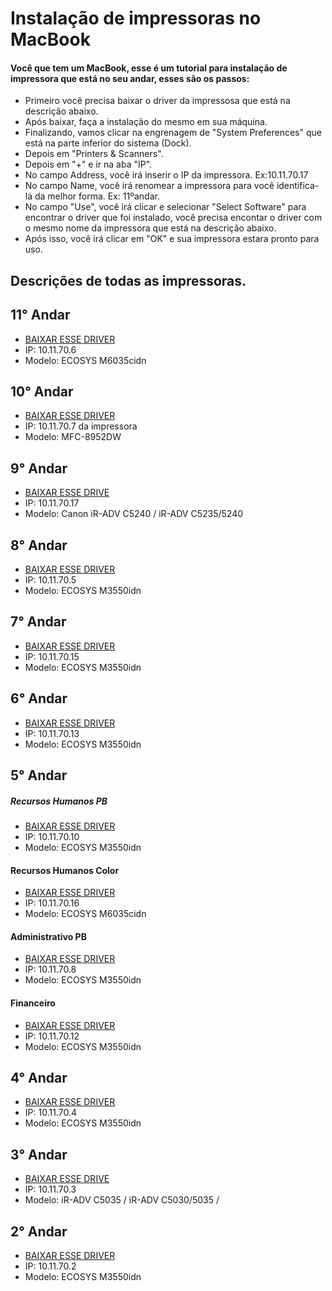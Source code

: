 <h1> Instalação de impressoras no MacBook </h1>

#### Você que tem um MacBook, esse é um tutorial para instalação de impressora que está no seu andar, esses são os passos:


- Primeiro você precisa baixar o driver da impressosa que está na descrição abaixo.
- Após baixar, faça a instalação do mesmo em sua máquina.
- Finalizando, vamos clicar na engrenagem de "System Preferences" que está na parte inferior do sistema (Dock).
- Depois em "Printers & Scanners".
- Depois em "+" e ir na aba "IP".
- No campo Address, você irá inserir o IP da impressora. Ex:10.11.70.17
- No campo Name, você irá renomear a impressora para você identifica-lá da melhor forma. Ex: 11ºandar.
- No campo "Use", você irá clicar e selecionar "Select Software" para encontrar o driver que foi instalado, você precisa encontar o driver
com o mesmo nome da impressora que está na descrição abaixo.
- Após isso, você irá clicar em "OK" e sua impressora estara pronto para uso.



## Descrições de todas as impressoras.

## 11° Andar

- [BAIXAR ESSE DRIVER](https://cdn.kyostatics.net/dlc/eu/driver/all/kyocera_os_x_10_5.-downloadcenteritem-Single-File.downloadcenteritem.tmp/MacOSX_build201...3x_7040.pkg.zip)
- IP: 10.11.70.6
- Modelo: ECOSYS M6035cidn

## 10° Andar
- [BAIXAR ESSE DRIVER](https://download.brother.com/welcome/dlf004878/brxlaser5_11_324.dmg)
- IP: 10.11.70.7 da impressora
- Modelo: MFC-8952DW

## 9° Andar
- [BAIXAR ESSE DRIVE](http://gdlp01.c-wss.com/gds/1/0100009321/05/mac-ps-v4150-00.dmg)
- IP: 10.11.70.17
- Modelo: Canon iR-ADV C5240 / iR-ADV C5235/5240

## 8° Andar
- [BAIXAR ESSE DRIVER](https://cdn.kyostatics.net/dlc/eu/driver/all/macosx_3_2_kyoceraupd.-downloadcenteritem-Single-File.downloadcenteritem.tmp/Kyocera_OS_X_10...3.2_11-2014.zip)
- IP: 10.11.70.5
- Modelo: ECOSYS M3550idn

## 7° Andar
- [BAIXAR ESSE DRIVER](https://cdn.kyostatics.net/dlc/eu/driver/all/macosx_3_2_kyoceraupd.-downloadcenteritem-Single-File.downloadcenteritem.tmp/Kyocera_OS_X_10...3.2_11-2014.zip)
- IP: 10.11.70.15
- Modelo: ECOSYS M3550idn

## 6° Andar
- [BAIXAR ESSE DRIVER](https://cdn.kyostatics.net/dlc/eu/driver/all/macosx_3_2_kyoceraupd.-downloadcenteritem-Single-File.downloadcenteritem.tmp/Kyocera_OS_X_10...3.2_11-2014.zip)
- IP: 10.11.70.13
- Modelo: ECOSYS M3550idn

## 5° Andar
##### Recursos Humanos PB
- [BAIXAR ESSE DRIVER](https://cdn.kyostatics.net/dlc/eu/driver/all/macosx_3_2_kyoceraupd.-downloadcenteritem-Single-File.downloadcenteritem.tmp/Kyocera_OS_X_10...3.2_11-2014.zip)
- IP: 10.11.70.10
- Modelo: ECOSYS M3550idn

#### Recursos Humanos Color

- [BAIXAR ESSE DRIVER](https://cdn.kyostatics.net/dlc/eu/driver/all/kyocera_os_x_10_6.-downloadcenteritem-Single-File.downloadcenteritem.tmp/MacPhase4.0_3_2018.05.09.zip)
- IP: 10.11.70.16
- Modelo: ECOSYS M6035cidn

#### Administrativo PB
- [BAIXAR ESSE DRIVER](https://cdn.kyostatics.net/dlc/eu/driver/all/macosx_3_2_kyoceraupd.-downloadcenteritem-Single-File.downloadcenteritem.tmp/Kyocera_OS_X_10...3.2_11-2014.zip)
- IP: 10.11.70.8
- Modelo: ECOSYS M3550idn

#### Financeiro
- [BAIXAR ESSE DRIVER](https://cdn.kyostatics.net/dlc/eu/driver/all/macosx_3_2_kyoceraupd.-downloadcenteritem-Single-File.downloadcenteritem.tmp/Kyocera_OS_X_10...3.2_11-2014.zip)
- IP: 10.11.70.12
- Modelo: ECOSYS M3550idn

## 4° Andar
- [BAIXAR ESSE DRIVER](https://cdn.kyostatics.net/dlc/eu/driver/all/macosx_3_2_kyoceraupd.-downloadcenteritem-Single-File.downloadcenteritem.tmp/Kyocera_OS_X_10...3.2_11-2014.zip)
- IP: 10.11.70.4
- Modelo: ECOSYS M3550idn

## 3° Andar
- [BAIXAR ESSE DRIVE](http://gdlp01.c-wss.com/gds/1/0100009321/05/mac-ps-v4150-00.dmg)
- IP: 10.11.70.3
- Modelo: iR-ADV C5035 / iR-ADV C5030/5035 /

## 2° Andar
- [BAIXAR ESSE DRIVER](https://cdn.kyostatics.net/dlc/eu/driver/all/macosx_3_2_kyoceraupd.-downloadcenteritem-Single-File.downloadcenteritem.tmp/Kyocera_OS_X_10...3.2_11-2014.zip)
- IP: 10.11.70.2
- Modelo: ECOSYS M3550idn
